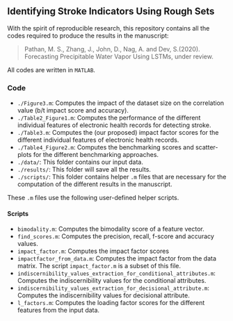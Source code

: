 ## Identifying Stroke  Indicators Using Rough Sets

With the spirit of reproducible research, this repository contains all the codes required to produce the results in the manuscript: 

> Pathan, M. S., Zhang, J., John, D., Nag, A. and Dev, S.(2020). Forecasting Precipitable Water Vapor Using LSTMs, under review. 


All codes are written in `MATLAB`.

### Code

+ `./Figure3.m`: Computes the impact of the dataset size on the correlation value (b/t impact score and accuracy).
+ `./Table2_Figure1.m`: Computes the performance of the different individual features of electronic health records for detecting stroke.
+ `./Table3.m`: Computes the (our proposed) impact factor scores for the different individual features of electronic health records.
+ `./Table4_Figure2.m`: Computes the benchmarking scores and scatter-plots for the different benchmarking approaches.
+ `./data/`: This folder contains our input data.
+ `./results/`: This folder will save all the results.
+ `./scripts/`: This folder contains helper `.m` files that are necessary for the computation of the different results in the manuscript.

These `.m` files use the following user-defined helper scripts.

#### Scripts
+ `bimodality.m`: Computes the bimodality score of a feature vector.
+ `find_scores.m`: Computes the precision, recall, f-score and accuracy values.
+ `impact_factor.m`: Computes the impact factor scores
+ `impactfactor_from_data.m`: Computes the impact factor from the data matrix. The script `impact_factor.m` is a subset of this file.
+ `indiscernibility_values_extraction_for_conditional_attributes.m`: Computes the indiscernibility values for the conditional attributes.
+ `indiscernibility_values_extraction_for_decisional_attribute.m`: Computes the indiscernibility values for decisional attribute.
+ `l_factors.m`: Computes the loading factor scores for the different features from the input data. 